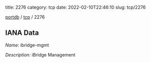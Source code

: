 title: 2276
category: tcp
date: 2022-02-10T22:46:10
slug: tcp/2276

[portdb](/) / [tcp](/category/tcp.html) / 2276


## IANA Data

_Name:_ ibridge-mgmt

_Description:_ iBridge Management

